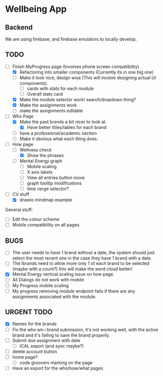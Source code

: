 # Wellbeing App

## Backend

We are using firebase, and firebase emulators to locally develop.

## TODO

- [ ] Finish MyProgress page (Involves phone screen compatibility)
  - [x] Refactoring into smaller components (Currently its in one big one)
  - [ ] Make it look nice, design wise (This will involve designing actual UI components).
    - [ ] cards with stats for each module
    - [ ] Overall stats card
  - [x] Make the module selector work! search/dropdown thing?
  - [x] Make the assignments work
  - [ ] make the assignments editable
- [ ] Who Page
  - [x] Make the past brands a bit nicer to look at.
    - [x] Have better titles/lables for each brand
  - [ ] have a professional/academic section
  - [ ] Make it obvious what each thing does.
- [ ] How page
  - [ ] Wellness check
    - [x] Show the phrases
  - [ ] Mental Energy graph
    - [ ] Mobile scaling
    - [ ] X axis labels
    - [ ] View all entries button move
    - [ ] graph tooltip modifications
    - [ ] time range selector?
- [ ] CV stuff
  - [x] drawio mindmap example

General stuff:

- [ ] Edit the colour scheme
- [ ] Mobile compatibility on all pages

## BUGS

- [ ] The user needs to have 1 brand without a date, the system should just select the most recent one in the case they have 1 brand with a date.
- [ ] The Ibrands need to allow more only 1 of each brand to be selected (maybe with a count?) this will make the word cloud better!
- [x] Mental Energy vertical scaling issue on how page.
- [ ] All Dialogs do not work with mobile
- [ ] My Progress mobile scaling
- [ ] My progress removing module endpoint fails if there are any assignments associated with the module.

## URGENT TODO

- [x] Names for the brands
- [ ] Fix the who am i brand submission, it's not working well, with the active brand and it's failing to save the brand properly.
- [ ] Submit due assignment with date
  - [ ] ICAL export (and sync maybe?)
- [ ] delete account button
- [ ] home page?
  - [ ] code groovers marking on the page

- [ ] Have an export for the who/how/what pages  
